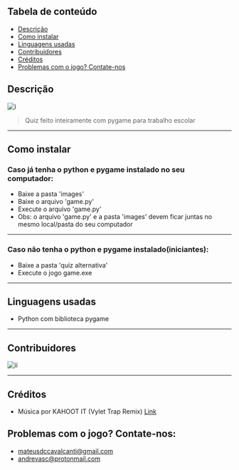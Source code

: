## Tabela de conteúdo

- [Descrição](#descrição)
- [Como instalar](#como-instalar)
- [Linguagens usadas](#linguagens-usadas)
- [Contribuidores](#contribuidores)
- [Créditos](#créditos)
- [Problemas com o jogo? Contate-nos](#Problemas-com-o-jogo?-Contate-nos)

## Descrição

![i](https://i.gyazo.com/abebdef60659190d7ac2a53ba9635a7d.gif)

> Quiz feito inteiramente com pygame para trabalho escolar

---

## Como instalar

### Caso já tenha o python e pygame instalado no seu computador:

- Baixe a pasta 'images'
- Baixe o arquivo 'game.py'
- Execute o arquivo 'game.py'
- Obs: o arquivo 'game.py' e a pasta 'images' devem ficar juntas no mesmo local/pasta do seu computador

---

### Caso não tenha o python e pygame instalado(iniciantes):

- Baixe a pasta 'quiz alternativa'
- Execute o jogo game.exe

---

## Linguagens usadas

- Python com biblioteca pygame

---

## Contribuidores

![ii](https://cdn.discordapp.com/attachments/774302890142597160/854411903568838656/unknown.png)

---

## Créditos

- Música por KAHOOT IT (Vylet Trap Remix) [Link](https://bit.ly/3cME5Zw)

## Problemas com o jogo? Contate-nos:

- mateusdccavalcanti@gmail.com
- andrevasc@protonmail.com

